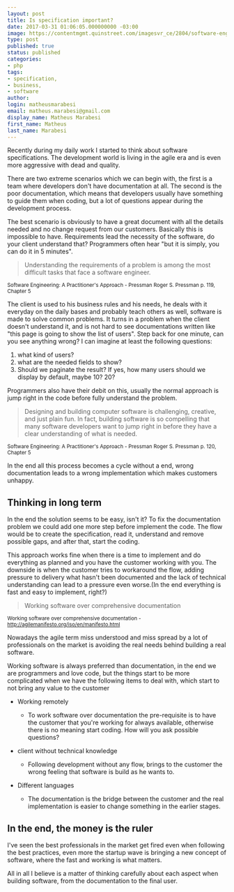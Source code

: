 ```yaml
---
layout: post
title: Is specification important?
date: 2017-03-31 01:06:05.000000000 -03:00
image: https://contentmgmt.quinstreet.com/imagesvr_ce/2804/software-engineer-word-cloud.jpg
type: post
published: true
status: published
categories:
- php
tags:
- specification,
- business,
- software
author:
login: matheusmarabesi
email: matheus.marabesi@gmail.com
display_name: Matheus Marabesi
first_name: Matheus
last_name: Marabesi
---
```


Recently during my daily work I started to think about software specifications. The development world
is living in the agile era and is even more aggressive with dead and quality.

There are two extreme scenarios which we can begin with, the first is a team where developers don't have documentation
at all. The second is the poor documentation, which means that developers usually have something to guide them
when coding, but a lot of questions appear during the development process.

The best scenario is obviously to have a great document with all the details needed and no change request from our customers.
Basically this is impossible to have. Requirements lead the necessity of the software, do your client understand that?
Programmers often hear "but it is simply, you can do it in 5 minutes".

> Understanding the requirements of a problem is among the most difficult
  tasks that face a software engineer.
  
<small>Software Engineering: A Practitioner's Approach - Pressman Roger S. Pressman p. 119, Chapter 5</small>
  
The client is used to his business rules and his needs, he deals with it everyday on the daily bases and probably 
teach others as well, software is made to solve common problems. It turns in a problem when the client doesn't understand it, and is
not hard to see documentations written like "this page is going to show the list of users". Step back for one minute,
 can you see anything wrong? I can imagine at least the following questions:
 
 1. what kind of users?
 2. what are the needed fields to show? 
 3. Should we paginate the result? If yes, how many users should we display by default, maybe 10? 20?
 
Programmers also have their debit on this, usually the normal approach is jump right in the code before fully understand
the problem.

> Designing and building computer software is challenging, creative, and just plain
  fun. In fact, building software is so compelling that many software developers want
  to jump right in before they have a clear understanding of what is needed.
  
<small>Software Engineering: A Practitioner's Approach - Pressman Roger S. Pressman p. 120, Chapter 5</small>

In the end all this process becomes a cycle without a end, wrong documentation leads to a wrong implementation
which makes customers unhappy.

## Thinking in long term

In the end the solution seems to be easy, isn't it? To fix the documentation problem we could add one more step before
implement the code. The flow would be to create the specification, read it, understand and remove possible gaps, and after that, 
start the coding.

This approach works fine when there is a time to implement and do everything as planned and you have the customer working with you. 
The downside is when the customer tries to workaround the flow, adding pressure to delivery what hasn't been documented and
the lack of technical understanding can lead to a pressure even worse.(In the end everything is fast and easy to implement, right?)

> Working software over comprehensive documentation

<small>Working software over comprehensive documentation - http://agilemanifesto.org/iso/en/manifesto.html</small>

Nowadays the agile term miss understood and miss spread by a lot of professionals on the market is avoiding the 
real needs behind building a real software.

Working software is always preferred than documentation, in the end we are programmers and love code, but the things 
start to be more complicated when we have the following items to deal with, which start to not bring any value
to the customer

* Working remotely
  - To work software over documentation the pre-requisite is to have the customer that you're working for 
    always available, otherwise there is no meaning start coding. How will you ask possible questions?

* client without technical knowledge
   - Following development without any flow, brings to the customer the wrong feeling that software is build
    as he wants to.

* Different languages
    - The documentation is the bridge between the customer and the real implementation is easier to
    change something in the earlier stages.

## In the end, the money is the ruler

I've seen the best professionals in the market get fired even when following the best practices, even more the startup
wave is bringing a new concept of software, where the fast and working is what matters.

All in all I believe is a matter of thinking carefully about each aspect when building software, from the documentation
to the final user.



